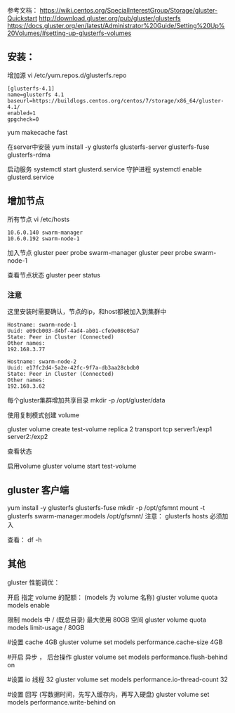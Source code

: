 参考文档：
https://wiki.centos.org/SpecialInterestGroup/Storage/gluster-Quickstart
http://download.gluster.org/pub/gluster/glusterfs
https://docs.gluster.org/en/latest/Administrator%20Guide/Setting%20Up%20Volumes/#setting-up-glusterfs-volumes

## 安装：
增加源
vi /etc/yum.repos.d/glusterfs.repo
```
[glusterfs-4.1]
name=glusterfs 4.1
baseurl=https://buildlogs.centos.org/centos/7/storage/x86_64/gluster-4.1/
enabled=1
gpgcheck=0
```

yum makecache fast

在server中安装
yum install -y glusterfs glusterfs-server glusterfs-fuse glusterfs-rdma

启动服务
systemctl start glusterd.service
守护进程
systemctl enable glusterd.service

## 增加节点
所有节点
vi /etc/hosts
```
10.6.0.140 swarm-manager
10.6.0.192 swarm-node-1
```

加入节点
gluster peer probe swarm-manager
gluster peer probe swarm-node-1

查看节点状态
gluster peer status

### 注意
这里安装时需要确认，节点的ip，和host都被加入到集群中 
```
Hostname: swarm-node-1
Uuid: e09cb003-d4bf-4ad4-ab01-cfe9e08c05a7
State: Peer in Cluster (Connected)
Other names:
192.168.3.77

Hostname: swarm-node-2
Uuid: e17fc2d4-5a2e-42fc-9f7a-db3aa28cbdb0
State: Peer in Cluster (Connected)
Other names:
192.168.3.62

```

每个gluster集群增加共享目录
mkdir -p /opt/gluster/data

使用复制模式创建 volume

gluster volume create test-volume replica 2 transport tcp server1:/exp1 server2:/exp2

查看状态


启用volume
gluster volume start test-volume

## gluster 客户端
yum install -y glusterfs glusterfs-fuse
mkdir -p /opt/gfsmnt
mount -t glusterfs swarm-manager:models /opt/gfsmnt/
注意： glusterfs hosts 必须加入

查看：
df -h

## 其他

gluster 性能调优：

开启 指定 volume 的配额： (models 为 volume 名称)
  gluster volume quota models enable

  限制 models 中 / (既总目录) 最大使用 80GB 空间
  gluster volume quota models limit-usage / 80GB

#设置 cache 4GB
  gluster volume set models performance.cache-size 4GB

#开启 异步 ， 后台操作
  gluster volume set models performance.flush-behind on

#设置 io 线程 32
  gluster volume set models performance.io-thread-count 32

#设置 回写 (写数据时间，先写入缓存内，再写入硬盘)
  gluster volume set models performance.write-behind on


